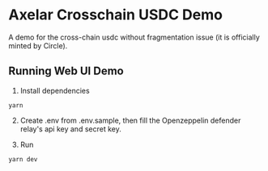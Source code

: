 # Axelar Crosschain USDC Demo

A demo for the cross-chain usdc without fragmentation issue (it is officially minted by Circle).

## Running Web UI Demo

1. Install dependencies

```
yarn
```

2. Create .env from .env.sample, then fill the Openzeppelin defender relay's api key and secret key.

3. Run

```
yarn dev
```
